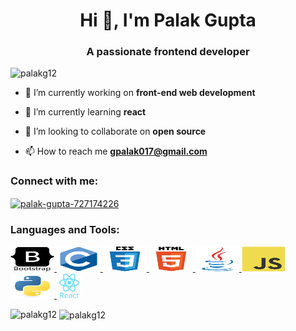 <h1 align="center">Hi 👋, I'm Palak Gupta</h1>
<h3 align="center">A passionate frontend developer </h3>

<p align="left"> <img src="https://komarev.com/ghpvc/?username=palakg12&label=Profile%20views&color=0e75b6&style=flat" alt="palakg12" /> </p>

- 🔭 I’m currently working on **front-end web development**

- 🌱 I’m currently learning **react**

- 👯 I’m looking to collaborate on **open source**

- 📫 How to reach me **gpalak017@gmail.com**

<h3 align="left">Connect with me:</h3>
<p align="left">
<a href="https://linkedin.com/in/palak-gupta-727174226" target="blank"><img align="center" src="https://raw.githubusercontent.com/rahuldkjain/github-profile-readme-generator/master/src/images/icons/Social/linked-in-alt.svg" alt="palak-gupta-727174226" height="30" width="40" /></a>
</p>

<h3 align="left">Languages and Tools:</h3>
<p align="left"> <a href="https://getbootstrap.com" target="_blank" rel="noreferrer"> <img src="https://raw.githubusercontent.com/devicons/devicon/master/icons/bootstrap/bootstrap-plain-wordmark.svg" alt="bootstrap" width="70" height="40"/> </a> <a href="https://www.cprogramming.com/" target="_blank" rel="noreferrer"> <img src="https://raw.githubusercontent.com/devicons/devicon/master/icons/c/c-original.svg" alt="c" width="70" height="40"/> </a> <a href="https://www.w3schools.com/css/" target="_blank" rel="noreferrer"> <img src="https://raw.githubusercontent.com/devicons/devicon/master/icons/css3/css3-original-wordmark.svg" alt="css3" width="70" height="40"/> </a> <a href="https://www.w3.org/html/" target="_blank" rel="noreferrer"> <img src="https://raw.githubusercontent.com/devicons/devicon/master/icons/html5/html5-original-wordmark.svg" alt="html5" width="70" height="40"/> </a> <a href="https://www.java.com" target="_blank" rel="noreferrer"> <img src="https://raw.githubusercontent.com/devicons/devicon/master/icons/java/java-original.svg" alt="java" width="70" height="40"/> </a> <a href="https://developer.mozilla.org/en-US/docs/Web/JavaScript" target="_blank" rel="noreferrer"> <img src="https://raw.githubusercontent.com/devicons/devicon/master/icons/javascript/javascript-original.svg" alt="javascript" width="70" height="40"/> </a> <a href="https://www.python.org" target="_blank" rel="noreferrer"> <img src="https://raw.githubusercontent.com/devicons/devicon/master/icons/python/python-original.svg" alt="python" width="70" height="40"/> </a> <a href="https://reactjs.org/" target="_blank" rel="noreferrer"> <img src="https://raw.githubusercontent.com/devicons/devicon/master/icons/react/react-original-wordmark.svg" alt="react" width="40" height="40"/> </a> </p>

<p><img align="left" src="https://github-readme-stats.vercel.app/api/top-langs?username=palakg12&show_icons=true&locale=en&layout=compact" alt="palakg12" /></p>

<p>&nbsp;<img align="center" src="https://github-readme-stats.vercel.app/api?username=palakg12&show_icons=true&locale=en" alt="palakg12" /></p>



